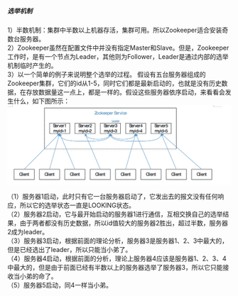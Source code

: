 ##### 选举机制
1）半数机制：集群中半数以上机器存活，集群可用。所以Zookeeper适合安装奇数台服务器。<br>
2）Zookeeper虽然在配置文件中并没有指定Master和Slave。但是，Zookeeper工作时，是有一个节点为Leader，其他则为Follower，Leader是通过内部的选举机制临时产生的。<br>
3）以一个简单的例子来说明整个选举的过程。
假设有五台服务器组成的Zookeeper集群，它们的id从1-5，同时它们都是最新启动的，也就是没有历史数据，在存放数据量这一点上，都是一样的。假设这些服务器依序启动，来看看会发生什么，如下图所示：
![image](../img/zk01.jpg)

（1）服务器1启动，此时只有它一台服务器启动了，它发出去的报文没有任何响应，所以它的选举状态一直是LOOKING状态。<br>
（2）服务器2启动，它与最开始启动的服务器1进行通信，互相交换自己的选举结果，由于两者都没有历史数据，所以id值较大的服务器2胜出，超过半数，服务器2成为leader。<br>
（3）服务器3启动，根据前面的理论分析，服务器3是服务器1、2、3中最大的，但是已经选出了leader，所以只能当小弟了。<br>
（4）服务器4启动，根据前面的分析，理论上服务器4应该是服务器1、2、3、4中最大的，但是由于前面已经有半数以上的服务器选举了服务器3，所以它只能接收当小弟的命了。<br>
（5）服务器5启动，同4一样当小弟。
